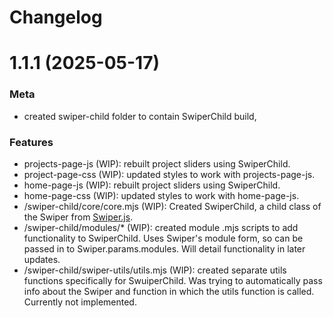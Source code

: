 # Changelog

# 1.1.1 (2025-05-17)


### Meta
- created swiper-child folder to contain SwiperChild build, 

### Features

- projects-page-js (WIP): rebuilt project sliders using SwiperChild. 
- project-page-css (WIP): updated styles to work with projects-page-js.
- home-page-js (WIP): rebuilt project sliders using SwiperChild.
- home-page-css (WIP): updated styles to work with home-page-js.
- /swiper-child/core/core.mjs (WIP): Created SwiperChild, a child class of the Swiper from [Swiper.js](https://github.com/nolimits4web/swiper).
- /swiper-child/modules/* (WIP): created module .mjs scripts to add functionality to SwiperChild. Uses Swiper's module form, so can be passed in to Swiper.params.modules. Will detail functionality in later updates.
- /swiper-child/swiper-utils/utils.mjs (WIP): created separate utils functions specifically for SwuiperChild. Was trying to automatically pass info about the Swiper and function in which the utils function is called. Currently not implemented. 
